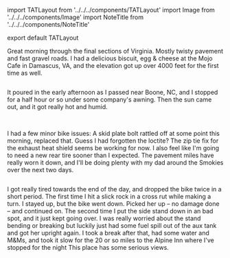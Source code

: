 import TATLayout from '../../../components/TATLayout'
import Image from '../../../components/Image'
import NoteTitle from '../../../components/NoteTitle'

export default TATLayout


<NoteTitle
  title="August 21, 2018 &mdash; Virigina &#8594; North Carolina"
  subtitle="240 miles"
/>

Great morning through the final sections of Virginia. Mostly twisty pavement and fast gravel roads. I had a delicious biscuit, egg & cheese at the Mojo Cafe in Damascus, VA, and the elevation got up over 4000 feet for the first time as well.

<Image src="https://s3.amazonaws.com/tat.honkytonk.in/04/IMG_2551.jpg" alt="" />

It poured in the early afternoon as I passed near Boone, NC, and I stopped for a half hour or so under some company's awning. Then the sun came out, and it got really hot and humid.

<Image src="https://s3.amazonaws.com/tat.honkytonk.in/04/IMG_2556.jpg" alt="" />
<Image src="https://s3.amazonaws.com/tat.honkytonk.in/04/IMG_2562.jpg" alt="" />
<Image src="https://s3.amazonaws.com/tat.honkytonk.in/04/IMG_2565.jpg" alt="" />

I had a few minor bike issues: A skid plate bolt rattled off at some point this morning, replaced that. Guess I had forgotten the loctite? The zip tie fix for the exhaust heat shield seems be working for now. I also feel like I'm going to need a new rear tire sooner than I expected. The pavement miles have really worn it down, and I'll be doing plenty with my dad around the Smokies over the next two days.

<Image src="https://s3.amazonaws.com/tat.honkytonk.in/04/IMG_2545.jpg" alt="" />

I got really tired towards the end of the day, and dropped the bike twice in a short period. The first time I hit a slick rock in a cross rut while making a turn. I stayed up, but the bike went down. Picked her up &ndash; no damage done &ndash; and continued on. The second time I put the side stand down in an bad spot, and it just kept going over. I was really worried about the stand bending or breaking but luckily just had some fuel spill out of the aux tank and got her upright again. I took a break after that, had some water and M&Ms, and took it slow for the 20 or so miles to the Alpine Inn where I've stopped for the night This place has some serious views.

<Image src="https://s3.amazonaws.com/tat.honkytonk.in/04/IMG_2573.jpg" alt="" />
